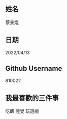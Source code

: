 姓名
----
蔡景焜

日期
----
2022/04/13

Github Username
---------------
810022

我最喜歡的三件事
---------------
吃飯 睡覺 玩遊戲